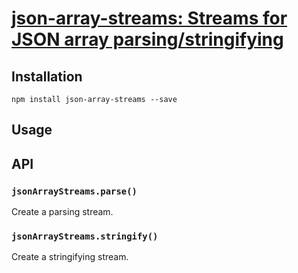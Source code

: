 # [json-array-streams: Streams for JSON array parsing/stringifying](https://el-tramo.be/json-array-streams)

## Installation

    npm install json-array-streams --save

## Usage

## API

### `jsonArrayStreams.parse()`

Create a parsing stream.

### `jsonArrayStreams.stringify()`

Create a stringifying stream.
